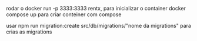 rodar o docker run -p 3333:3333 rentx, para inicializar o container
docker compose up para criar conteiner com compose

usar npm run migration:create src/db/migrations/"nome da migrations" para crias as migrations
